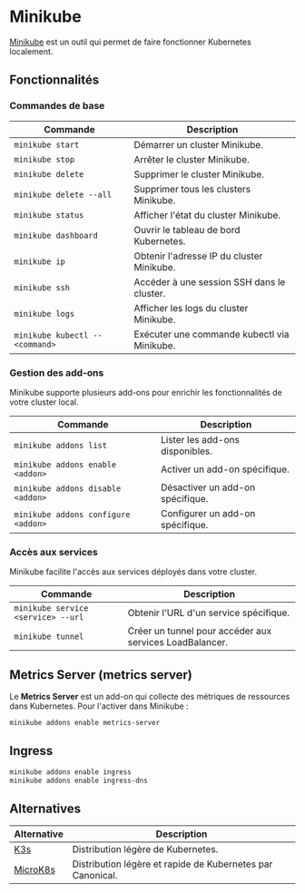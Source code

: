 # Minikube

[Minikube](https://minikube.sigs.k8s.io/docs/) est un outil qui permet de faire fonctionner Kubernetes localement.

## Fonctionnalités

### Commandes de base

| Commande                         | Description                                      |
|----------------------------------|--------------------------------------------------|
| `minikube start`                 | Démarrer un cluster Minikube.                    |
| `minikube stop`                  | Arrêter le cluster Minikube.                     |
| `minikube delete`                | Supprimer le cluster Minikube.                   |
| `minikube delete --all`          | Supprimer tous les clusters Minikube.            |
| `minikube status`                | Afficher l'état du cluster Minikube.             |
| `minikube dashboard`             | Ouvrir le tableau de bord Kubernetes.            |
| `minikube ip`                    | Obtenir l'adresse IP du cluster Minikube.        |
| `minikube ssh`                   | Accéder à une session SSH dans le cluster.       |
| `minikube logs`                  | Afficher les logs du cluster Minikube.           |
| `minikube kubectl -- <command>`  | Exécuter une commande kubectl via Minikube.      |

### Gestion des add-ons

Minikube supporte plusieurs add-ons pour enrichir les fonctionnalités de votre cluster local.

| Commande                                  | Description                                      |
|-------------------------------------------|--------------------------------------------------|
| `minikube addons list`                    | Lister les add-ons disponibles.                  |
| `minikube addons enable <addon>`          | Activer un add-on spécifique.                    |
| `minikube addons disable <addon>`         | Désactiver un add-on spécifique.                 |
| `minikube addons configure <addon>`       | Configurer un add-on spécifique.                 |

### Accès aux services

Minikube facilite l'accès aux services déployés dans votre cluster.

| Commande                                 | Description                                      |
|------------------------------------------|--------------------------------------------------|
| `minikube service <service> --url`       | Obtenir l'URL d'un service spécifique.           |
| `minikube tunnel`                        | Créer un tunnel pour accéder aux services LoadBalancer.|

## Metrics Server (metrics server)

Le **Metrics Server** est un add-on qui collecte des métriques de ressources dans Kubernetes. Pour l'activer dans Minikube :

```sh
minikube addons enable metrics-server
```

## Ingress

```sh
minikube addons enable ingress
minikube addons enable ingress-dns
```

## Alternatives

| Alternative                              | Description                                      |
|------------------------------------------|--------------------------------------------------|
| [K3s](https://k3s.io/)                   | Distribution légère de Kubernetes.               |
| [MicroK8s](https://microk8s.io/)         | Distribution légère et rapide de Kubernetes par Canonical.|
